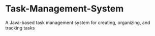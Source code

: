# Task-Management-System
A Java-based task management system for creating, organizing, and tracking tasks
